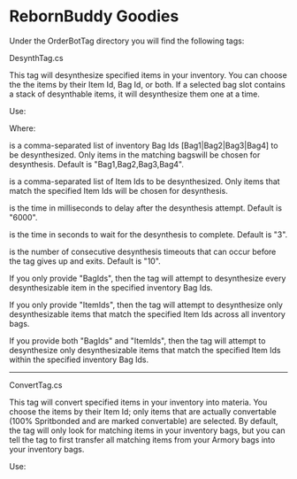 # RebornBuddy Goodies

Under the OrderBotTag directory you will find the following tags:

DesynthTag.cs

This tag will desynthesize specified items in your inventory. You can choose the the items by their Item Id, Bag Id, or both. If a selected bag slot contains a stack of desynthable items, it will desynthesize them one at a time.

Use:

<Desynth BagIds="<Bag Id List>" ItemIds="<Item Id List>" DesynthDelay="<Desynth Delay>" DesynthTimeout="<Desynth Timeout>" ConsecutiveDesynthTimeoutLimit="<Consecutive Desynth Timeout Limit>"/>

Where:

<Bag Id List> is a comma-separated list of inventory Bag Ids [Bag1|Bag2|Bag3|Bag4] to be desynthesized.  Only items in the matching bagswill be chosen for desynthesis. Default is "Bag1,Bag2,Bag3,Bag4".

<ItemId List> is a comma-separated list of Item Ids to be desynthesized.  Only items that match the specified Item Ids will be chosen for desynthesis.

<DesynthDelay> is the time in milliseconds to delay after the desynthesis attempt.  Default is "6000".

<Desynth Timeout> is the time in seconds to wait for the desynthesis to complete.  Default is "3".

<Consecutive Desynth Timeout Limit> is the number of consecutive desynthesis timeouts that can occur before the tag gives up and exits.  Default is "10".

If you only provide "BagIds", then the tag will attempt to desynthesize every desynthesizable item in the specified inventory Bag Ids.

If you only provide "ItemIds", then the tag will attempt to desynthesize only desynthesizable items that match the specified Item Ids across all inventory bags.

If you provide both "BagIds" and "ItemIds", then the tag will attempt to desynthesize only desynthesizable items that match the specified Item Ids within the specified inventory Bag Ids.

--------------------------------------------------------------------------------------------------------------------------------------

ConvertTag.cs

This tag will convert specified items in your inventory into materia.  You choose the items by their Item Id; only items that are actually convertable (100% Spritbonded and are marked convertable) are selected.  By default, the tag will only look for matching items in your inventory bags, but you can tell the tag to first transfer all matching items from your Armory bags into your inventory bags.

Use:



